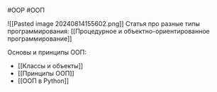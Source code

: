 #OOP #ООП 


![[Pasted image 20240814155602.png]]
Статья про разные типы программирования:
[[Процедурное и объектно-ориентированное программирование]]

Основы и принципы ООП:
- [[Классы и объекты]]
- [[Принципы ООП]]
- [[ООП в Python]]